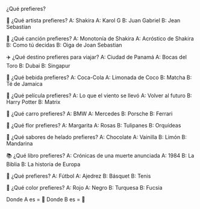 ¿Qué prefieres?

🎨 ¿Qué artista prefieres?
A: Shakira
A: Karol G
B: Juan Gabriel
B: Jean Sebastian

🎵 ¿Qué canción prefieres?
A: Monotonía de Shakira
A: Acróstico de Shakira
B: Como tú decidas
B: Oiga de Joan Sebastian

✈️ ¿Qué destino prefieres para viajar?
A: Ciudad de Panamá
A: Bocas del Toro
B: Dubai
B: Singapur

🍹 ¿Qué bebida prefieres?
A: Coca-Cola
A: Limonada de Coco
B: Matcha
B: Té de Jamaica

🎥 ¿Qué película prefieres?
A: Lo que el viento se llevó
A: Volver al futuro
B: Harry Potter
B: Matrix

🚗 ¿Qué carro prefieres?
A: BMW
A: Mercedes
B: Porsche
B: Ferrari

💐 ¿Qué flor prefieres?
A: Margarita
A: Rosas
B: Tulipanes
B: Orquídeas

🍦 ¿Qué sabores de helado prefieres?
A: Chocolate
A: Vainilla
B: Limón
B: Mandarina

📚 ¿Qué libro prefieres?
A: Crónicas de una muerte anunciada
A: 1984
B: La Biblia
B: La historia de Europa

🏈 ¿Qué prefieres?
A: Fútbol
A: Ajedrez
B: Básquet
B: Tenis

🌈 ¿Qué color prefieres?
A: Rojo
A: Negro
B: Turquesa
B: Fucsia

Donde A es = 💚
Donde B es = 💜